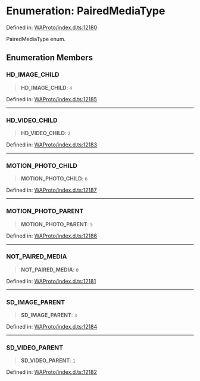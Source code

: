 # Enumeration: PairedMediaType

Defined in: [WAProto/index.d.ts:12180](https://github.com/Fokusdotid/bail/blob/82f46c566476ac566bfd781dede14412fcdfb787/WAProto/index.d.ts#L12180)

PairedMediaType enum.

## Enumeration Members

### HD\_IMAGE\_CHILD

> **HD\_IMAGE\_CHILD**: `4`

Defined in: [WAProto/index.d.ts:12185](https://github.com/Fokusdotid/bail/blob/82f46c566476ac566bfd781dede14412fcdfb787/WAProto/index.d.ts#L12185)

***

### HD\_VIDEO\_CHILD

> **HD\_VIDEO\_CHILD**: `2`

Defined in: [WAProto/index.d.ts:12183](https://github.com/Fokusdotid/bail/blob/82f46c566476ac566bfd781dede14412fcdfb787/WAProto/index.d.ts#L12183)

***

### MOTION\_PHOTO\_CHILD

> **MOTION\_PHOTO\_CHILD**: `6`

Defined in: [WAProto/index.d.ts:12187](https://github.com/Fokusdotid/bail/blob/82f46c566476ac566bfd781dede14412fcdfb787/WAProto/index.d.ts#L12187)

***

### MOTION\_PHOTO\_PARENT

> **MOTION\_PHOTO\_PARENT**: `5`

Defined in: [WAProto/index.d.ts:12186](https://github.com/Fokusdotid/bail/blob/82f46c566476ac566bfd781dede14412fcdfb787/WAProto/index.d.ts#L12186)

***

### NOT\_PAIRED\_MEDIA

> **NOT\_PAIRED\_MEDIA**: `0`

Defined in: [WAProto/index.d.ts:12181](https://github.com/Fokusdotid/bail/blob/82f46c566476ac566bfd781dede14412fcdfb787/WAProto/index.d.ts#L12181)

***

### SD\_IMAGE\_PARENT

> **SD\_IMAGE\_PARENT**: `3`

Defined in: [WAProto/index.d.ts:12184](https://github.com/Fokusdotid/bail/blob/82f46c566476ac566bfd781dede14412fcdfb787/WAProto/index.d.ts#L12184)

***

### SD\_VIDEO\_PARENT

> **SD\_VIDEO\_PARENT**: `1`

Defined in: [WAProto/index.d.ts:12182](https://github.com/Fokusdotid/bail/blob/82f46c566476ac566bfd781dede14412fcdfb787/WAProto/index.d.ts#L12182)
